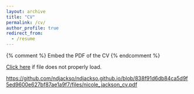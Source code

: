 ```yaml
---
layout: archive
title: "CV"
permalink: /cv/
author_profile: true
redirect_from:
  - /resume
---
```


{% comment %} 
    Embed the PDF of the CV
{% endcomment %}

 <a href="https://github.com/ndjackso/ndjackso.github.io/blob/838f91d6db84ca5d9f5ed9600e627bf87ae1a9f7/files/nicole_jackson_cv.pdf" target="_blank">Click here</a> if file does not properly load. 

<object data="{{ site.url }}{{ site.baseurl }}/files/nicole_jackson_cv.pdf" width="800" height="600" type="application/pdf"></object>

https://github.com/ndjackso/ndjackso.github.io/blob/838f91d6db84ca5d9f5ed9600e627bf87ae1a9f7/files/nicole_jackson_cv.pdf
